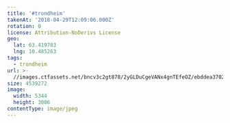 ```yaml
---
title: '#trondheim'
takenAt: '2018-04-29T12:09:06.000Z'
rotation: 0
license: Attribution-NoDerivs License
geo:
  lat: 63.419783
  lng: 10.485263
tags:
  - trondheim
url: >-
  //images.ctfassets.net/bncv3c2gt878/2yGLDuCgeVANx4gnTEfeOZ/ebddea37025cc9e60c46ea75b7823fe8/trondheim_28072957368_o
size: 4539272
image:
  width: 5344
  height: 3006
contentType: image/jpeg
---
```


